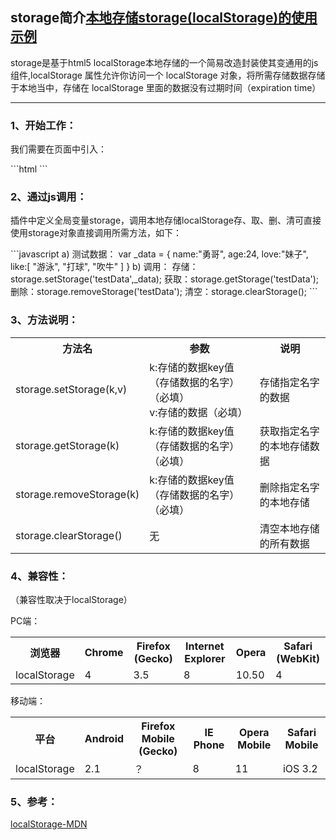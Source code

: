 <h2>storage简介<a href="http://www.shdnfw.com/plugin/localStorage/demo.html">本地存储storage(localStorage)的使用示例</a></h2>
<p>storage是基于html5 localStorage本地存储的一个简易改造封装使其变通用的js组件,localStorage 属性允许你访问一个 localStorage 对象，将所需存储数据存储于本地当中，存储在 localStorage 里面的数据没有过期时间（expiration time）</p>

<hr/>

<h3>1、开始工作：</h3>
<p>
  我们需要在页面中引入：
</p>
```html
<script type="text/javascript" src="....../storage.js"></script>
```

<h3>2、通过js调用：</h3>
<p>
  插件中定义全局变量storage，调用本地存储localStorage存、取、删、清可直接使用storage对象直接调用所需方法，如下：
</p>
```javascript
a) 测试数据：
	var _data = {
		name:"勇哥",
		age:24,
		love:"妹子",
		like:[
			"游泳",
			"打球",
			"吹牛"
		]
	}
b) 调用：
	存储：storage.setStorage('testData',_data);
	获取：storage.getStorage('testData');
	删除：storage.removeStorage('testData');
	清空：storage.clearStorage();
```
<h3>3、方法说明：</h3>
<table>
  <tr>
    <th>方法名</th>
    <th>参数</th>
    <th>说明</th>
  </tr>
  <tr>
    <td>storage.setStorage(k,v)</td>
    <td>
      k:存储的数据key值（存储数据的名字）（必填）<br/>
      v:存储的数据（必填）
    </td>
    <td>存储指定名字的数据</td>
  </tr>
  <tr>
    <td>storage.getStorage(k)</td>
    <td>
      k:存储的数据key值（存储数据的名字）（必填）
    </td>
    <td>获取指定名字的本地存储数据</td>
  </tr>
  <tr>
    <td>storage.removeStorage(k)</td>
    <td>k:存储的数据key值（存储数据的名字）（必填）</td>
    <td>删除指定名字的本地存储</td>
  </tr>
  <tr>
    <td>storage.clearStorage()</td>
    <td>无</td>
    <td>清空本地存储的所有数据</td>
  </tr>
</table>

<h3>4、兼容性：</h3>
<p>（兼容性取决于localStorage）</p>
<div>PC端：</div>
<table>
  <tr>
    <th>浏览器</th>
    <th>Chrome</th>
    <th>Firefox (Gecko)</th>
    <th>Internet Explorer</th>
    <th>Opera</th>
    <th>Safari (WebKit)</th>
  </tr>
  <tr>
    <td>localStorage</td>
    <td>4</td>
    <td>3.5</td>
    <td>8</td>
    <td>10.50</td>
    <td>4</td>
  </tr>
</table>
<div>移动端：</div>
<table>
  <tr>
    <th>平台</th>
    <th>Android</th>
    <th>Firefox Mobile (Gecko)</th>
    <th>IE Phone</th>
    <th>Opera Mobile</th>
    <th>Safari Mobile</th>
  </tr>
  <tr>
    <td>localStorage</td>
    <td>2.1</td>
    <td>？</td>
    <td>8</td>
    <td>11</td>
    <td>iOS 3.2</td>
  </tr>
</table>

<h3>5、参考：</h3>
<a href="https://developer.mozilla.org/zh-CN/docs/Web/API/Storage">localStorage-MDN</a>
